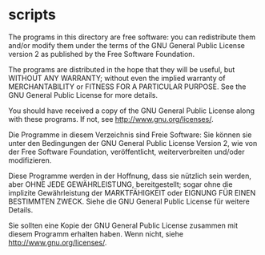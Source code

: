 # scripts
The programs in this directory are free software: you can redistribute them and/or modify
them under the terms of the GNU General Public License version 2 as published by
the Free Software Foundation.

The programs are distributed in the hope that they will be useful,
but WITHOUT ANY WARRANTY; without even the implied warranty of
MERCHANTABILITY or FITNESS FOR A PARTICULAR PURPOSE.  See the
GNU General Public License for more details.

You should have received a copy of the GNU General Public License
along with these programs.  If not, see <http://www.gnu.org/licenses/>.

Die Programme in diesem Verzeichnis sind Freie Software: Sie können sie unter den Bedingungen
der GNU General Public License Version 2, wie von der Free Software Foundation,
veröffentlicht, weiterverbreiten und/oder modifizieren.

Diese Programme werden in der Hoffnung, dass sie nützlich sein werden, aber
OHNE JEDE GEWÄHRLEISTUNG, bereitgestellt; sogar ohne die implizite
Gewährleistung der MARKTFÄHIGKEIT oder EIGNUNG FÜR EINEN BESTIMMTEN ZWECK.
Siehe die GNU General Public License für weitere Details.

Sie sollten eine Kopie der GNU General Public License zusammen mit diesem
Programm erhalten haben. Wenn nicht, siehe <http://www.gnu.org/licenses/>.
